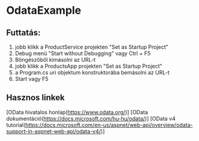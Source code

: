 # OdataExample

## Futtatás:

1. jobb klikk a ProductService projekten "Set as Startup Project"
2. Debug menü "Start without Debugging" vagy Ctrl + F5
3. Böngészőből kimásolni az URL-t
4. jobb klikk a ProductsApp projekten "Set as Startup Project"
5. a Program.cs uri objektum konstruktorába bemásolni az URL-t
6. Start vagy F5

## Hasznos linkek

[OData hivatalos honlap(https://www.odata.org/)]
[OData dokumentáció(https://docs.microsoft.com/hu-hu/odata/)]
[OData v4 tutorial(https://docs.microsoft.com/en-us/aspnet/web-api/overview/odata-support-in-aspnet-web-api/odata-v4/)]
